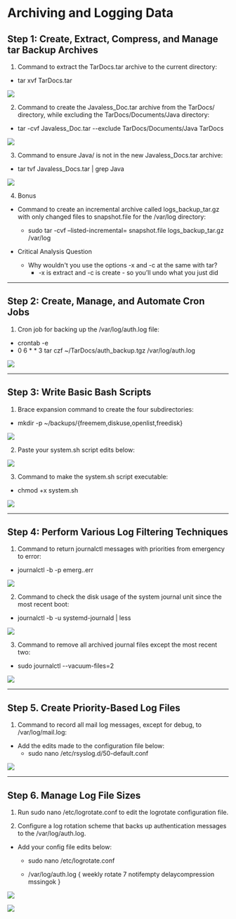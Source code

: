 # Archiving and Logging Data


## Step 1: Create, Extract, Compress, and Manage tar Backup Archives

1. Command to extract the TarDocs.tar archive to the current directory:
- tar xvf TarDocs.tar    

![](/Linux/Images/ALD-1.1-extract.png)

2. Command to create the Javaless_Doc.tar archive from the TarDocs/ directory, while excluding the TarDocs/Documents/Java directory:
- tar -cvf Javaless_Doc.tar --exclude TarDocs/Documents/Java TarDocs

![](/Linux/Images/ALD-1.2-create-archive.png)

3. Command to ensure Java/ is not in the new Javaless_Docs.tar archive:
- tar tvf Javaless_Docs.tar | grep Java

![](/Linux/Images/ALD-1.3-confirm.png)

4. Bonus
- Command to create an incremental archive called logs_backup_tar.gz with only changed files to snapshot.file for the /var/log directory:
  - sudo tar -cvf –listed-incremental= snapshot.file logs_backup_tar.gz /var/log

- Critical Analysis Question
  - Why wouldn't you use the options -x and -c at the same with tar?
    - -x is extract and -c is create   - so you’ll undo what you just did

________________


## Step 2: Create, Manage, and Automate Cron Jobs

1. Cron job for backing up the /var/log/auth.log file:
- crontab -e
- 0 6 * * 3 tar czf ~/TarDocs/auth_backup.tgz /var/log/auth.log

![](/Linux/Images/ALD-2.1-chron.png)
________________


## Step 3: Write Basic Bash Scripts
1. Brace expansion command to create the four subdirectories:
- mkdir -p ~/backups/{freemem,diskuse,openlist,freedisk}

![](/Linux/Images/ALD-3.1-brace-exp.png)

2. Paste your system.sh script edits below:

![](/Linux/Images/ALD-3.2-nano.png)


3. Command to make the system.sh script executable:
- chmod +x system.sh

![](/Linux/Images/ALD-3.3-make-executable.png)

________________


## Step 4: Perform Various Log Filtering Techniques
1. Command to return journalctl messages with priorities from emergency to error:
- journalctl -b -p emerg..err

![](/Linux/Images/ALD-4.1-return-journalctl.png)

2. Command to check the disk usage of the system journal unit since the most recent boot:
- journalctl -b -u systemd-journald | less


![](/Linux/Images/ALD-4.2-check-disk-usage.png)

3. Command to remove all archived journal files except the most recent two:
- sudo journalctl --vacuum-files=2


![](/Linux/Images/ALD-4.3-remove-files.png)


________________


## Step 5. Create Priority-Based Log Files
1. Command to record all mail log messages, except for debug, to /var/log/mail.log:
- Add the edits made to the configuration file below:
  - sudo nano /etc/rsyslog.d/50-default.conf

![](/Linux/Images/ALD-5.1-record-logs.png)

________________


## Step 6. Manage Log File Sizes
1. Run sudo nano /etc/logrotate.conf to edit the logrotate configuration file.

2. Configure a log rotation scheme that backs up authentication messages to the /var/log/auth.log.
- Add your config file edits below:
  - sudo nano /etc/logrotate.conf

  - /var/log/auth.log {
    weekly
    rotate 7
    notifempty
    delaycompression
    mssingok
}    

![](/Linux/Images/ALD-6.1-nano.png)

![](/Linux/Images/ALD-6.1-log-rotations.png)
